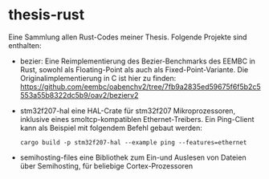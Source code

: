# thesis-rust

Eine Sammlung allen Rust-Codes meiner Thesis.
Folgende Projekte sind enthalten:

- bezier: Eine Reimplementierung des Bezier-Benchmarks des EEMBC in Rust, sowohl als Floating-Point als auch als Fixed-Point-Variante.
  Die Originalimplementierung in C ist hier zu finden: https://github.com/eembc/oabenchv2/tree/7fb9a2835ed59675f6f5b2c5553a55b8322dc5b9/oav2/bezierv2

- stm32f207-hal eine HAL-Crate für stm32f207 Mikroprozessoren, inklusive eines smoltcp-kompatiblen Ethernet-Treibers.
  Ein Ping-Client kann als Beispiel mit folgendem Befehl gebaut werden:
  
      cargo build -p stm32f207-hal --example ping --features=ethernet
    

- semihosting-files eine Bibliothek zum Ein-und Auslesen von Dateien über Semihosting, für beliebige Cortex-Prozessoren
